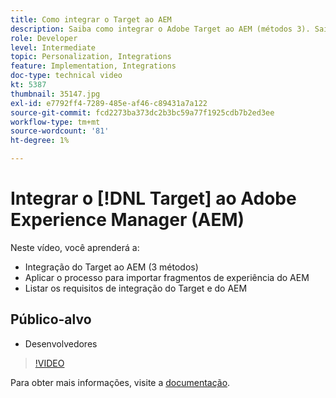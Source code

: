 ```yaml
---
title: Como integrar o Target ao AEM
description: Saiba como integrar o Adobe Target ao AEM (métodos 3). Saiba como aplicar o processo para importar fragmentos de experiência do AEM. Conheça os requisitos de integração do Adobe Target e do AEM.
role: Developer
level: Intermediate
topic: Personalization, Integrations
feature: Implementation, Integrations
doc-type: technical video
kt: 5387
thumbnail: 35147.jpg
exl-id: e7792ff4-7289-485e-af46-c89431a7a122
source-git-commit: fcd2273ba373dc2b3bc59a77f1925cdb7b2ed3ee
workflow-type: tm+mt
source-wordcount: '81'
ht-degree: 1%

---
```


# Integrar o [!DNL Target] ao Adobe Experience Manager (AEM)

Neste vídeo, você aprenderá a:

* Integração do Target ao AEM (3 métodos)
* Aplicar o processo para importar fragmentos de experiência do AEM
* Listar os requisitos de integração do Target e do AEM

## Público-alvo

* Desenvolvedores

>[!VIDEO](https://video.tv.adobe.com/v/35147/?quality=12)

Para obter mais informações, visite a [documentação](https://experienceleague.adobe.com/docs/target/using/experiences/offers/aem-experience-fragments.html?lang=pt-BR).
